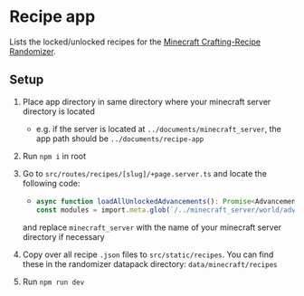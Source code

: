 # Recipe app

Lists the locked/unlocked recipes for the [Minecraft Crafting-Recipe Randomizer](https://fasguy.net/minecraft_toolbox/crafting-recipe-randomizer).

## Setup

1. Place app directory in same directory where your minecraft server directory is located
   - e.g. if the server is located at `../documents/minecraft_server`, the app path should be `../documents/recipe-app`
2. Run `npm i` in root
3. Go to `src/routes/recipes/[slug]/+page.server.ts` and locate the following code:

   - ```typescript
     async function loadAllUnlockedAdvancements(): Promise<Advancements> {
     const modules = import.meta.glob(`/../minecraft_server/world/advancements/*.json`);
     ```

   and replace `minecraft_server` with the name of your minecraft server directory if necessary

5. Copy over all recipe `.json` files to `src/static/recipes`. You can find these in the randomizer datapack directory: `data/minecraft/recipes`

4. Run `npm run dev`
